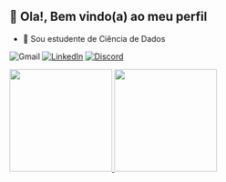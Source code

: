 ## 👋 Ola!, Bem vindo(a) ao meu perfil

- 🌱 Sou estudente de Ciência de Dados

![Gmail](https://img.shields.io/badge/Gmail-D14836?style=for-the-badge&logo=gustavobfpaula&logoColor=white)
[![LinkedIn](https://img.shields.io/badge/LinkedIn-0077B5?style=for-the-badge&logo=linkedin&logoColor=white)](https://www.linkedin.com/in/gustavobfpaula/)
[![Discord](https://img.shields.io/badge/Discord-7289DA?style=for-the-badge&logo=discord&logoColor=white)](https://discord.com/channels/@gustavobfpaula/)

<div>
<a href="https://beacons.ai/rafaballerini">
<img height="180em" src="https://github-readme-stats.vercel.app/api?username=GustavoBCode&show_icons=true&theme=dracula&include_all_commits=true&count_private=true"/>
<img height="180em" src="https://github-readme-stats.vercel.app/api/top-langs/?username=GustavoBCode&layout=compact&langs_count=16&theme=dracula"/>
</div>




